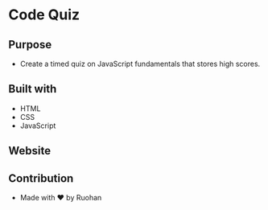 # Code Quiz


## Purpose 
* Create a timed quiz on JavaScript fundamentals that stores high scores.

## Built with
* HTML
* CSS
* JavaScript

## Website


## Contribution 

* Made with ❤  by Ruohan
